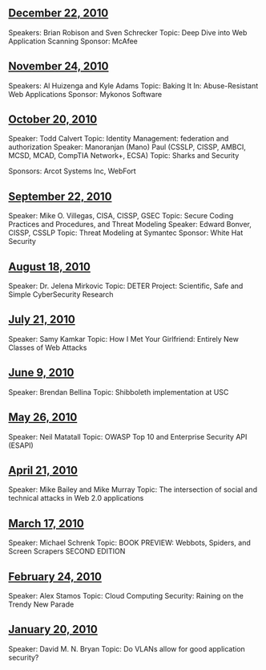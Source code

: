 ## [December 22, 2010](Los_Angeles/2010_Meetings/December_22 "wikilink")

Speakers: Brian Robison and Sven Schrecker
Topic: Deep Dive into Web Application Scanning
Sponsor: McAfee

## [November 24, 2010](Los_Angeles/2010_Meetings/November_24 "wikilink")

Speakers: Al Huizenga and Kyle Adams
Topic: Baking It In: Abuse-Resistant Web Applications
Sponsor: Mykonos Software

## [October 20, 2010](Los_Angeles/2010_Meetings/October_20 "wikilink")

Speaker: Todd Calvert
Topic: Identity Management: federation and authorization
Speaker: Manoranjan (Mano) Paul (CSSLP, CISSP, AMBCI, MCSD, MCAD,
CompTIA Network+, ECSA)
Topic: Sharks and Security

Sponsors: Arcot Systems Inc, WebFort

## [September 22, 2010](Los_Angeles/2010_Meetings/September_22 "wikilink")

Speaker: Mike O. Villegas, CISA, CISSP, GSEC
Topic: Secure Coding Practices and Procedures, and Threat Modeling
Speaker: Edward Bonver, CISSP, CSSLP
Topic: Threat Modeling at Symantec
Sponsor: White Hat Security

## [August 18, 2010](Los_Angeles/2010_Meetings/August_18 "wikilink")

Speaker: Dr. Jelena Mirkovic
Topic: DETER Project: Scientific, Safe and Simple CyberSecurity
Research

## [July 21, 2010](Los_Angeles/2010_Meetings/July_21 "wikilink")

Speaker: Samy Kamkar
Topic: How I Met Your Girlfriend: Entirely New Classes of Web Attacks

## [June 9, 2010](Los_Angeles/2010_Meetings/June_9 "wikilink")

Speaker: Brendan Bellina
Topic: Shibboleth implementation at USC

## [May 26, 2010](Los_Angeles/2010_Meetings/May_26 "wikilink")

Speaker: Neil Matatall
Topic: OWASP Top 10 and Enterprise Security API (ESAPI)

## [April 21, 2010](Los_Angeles/2010_Meetings/April_21 "wikilink")

Speaker: Mike Bailey and Mike Murray
Topic: The intersection of social and technical attacks in Web 2.0
applications

## [March 17, 2010](Los_Angeles/2010_Meetings/March_17 "wikilink")

Speaker: Michael Schrenk
Topic: BOOK PREVIEW: Webbots, Spiders, and Screen Scrapers SECOND
EDITION

## [February 24, 2010](Los_Angeles/2010_Meetings/February_24 "wikilink")

Speaker: Alex Stamos
Topic: Cloud Computing Security: Raining on the Trendy New Parade

## [January 20, 2010](Los_Angeles/2010_Meetings/January_20 "wikilink")

Speaker: David M. N. Bryan
Topic: Do VLANs allow for good application security?